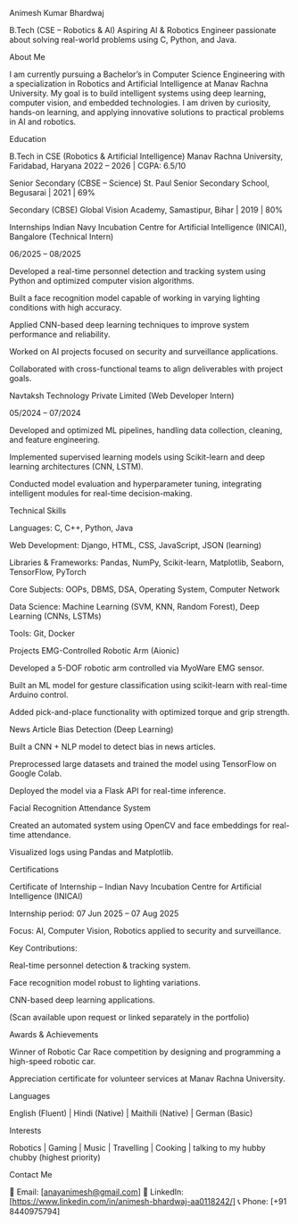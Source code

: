 Animesh Kumar Bhardwaj

B.Tech (CSE – Robotics & AI)
Aspiring AI & Robotics Engineer passionate about solving real-world problems using C, Python, and Java.

About Me

I am currently pursuing a Bachelor’s in Computer Science Engineering with a specialization in Robotics and Artificial Intelligence at Manav Rachna University. My goal is to build intelligent systems using deep learning, computer vision, and embedded technologies.
I am driven by curiosity, hands-on learning, and applying innovative solutions to practical problems in AI and robotics.

Education

B.Tech in CSE (Robotics & Artificial Intelligence)
Manav Rachna University, Faridabad, Haryana
2022 – 2026 | CGPA: 6.5/10

Senior Secondary (CBSE – Science)
St. Paul Senior Secondary School, Begusarai | 2021 | 69%

Secondary (CBSE)
Global Vision Academy, Samastipur, Bihar | 2019 | 80%

Internships
Indian Navy Incubation Centre for Artificial Intelligence (INICAI), Bangalore (Technical Intern)

06/2025 – 08/2025

Developed a real-time personnel detection and tracking system using Python and optimized computer vision algorithms.

Built a face recognition model capable of working in varying lighting conditions with high accuracy.

Applied CNN-based deep learning techniques to improve system performance and reliability.

Worked on AI projects focused on security and surveillance applications.

Collaborated with cross-functional teams to align deliverables with project goals.

Navtaksh Technology Private Limited (Web Developer Intern)

05/2024 – 07/2024

Developed and optimized ML pipelines, handling data collection, cleaning, and feature engineering.

Implemented supervised learning models using Scikit-learn and deep learning architectures (CNN, LSTM).

Conducted model evaluation and hyperparameter tuning, integrating intelligent modules for real-time decision-making.

Technical Skills

Languages: C, C++, Python, Java

Web Development: Django, HTML, CSS, JavaScript, JSON (learning)

Libraries & Frameworks: Pandas, NumPy, Scikit-learn, Matplotlib, Seaborn, TensorFlow, PyTorch

Core Subjects: OOPs, DBMS, DSA, Operating System, Computer Network

Data Science: Machine Learning (SVM, KNN, Random Forest), Deep Learning (CNNs, LSTMs)

Tools: Git, Docker

Projects
EMG-Controlled Robotic Arm (Aionic)

Developed a 5-DOF robotic arm controlled via MyoWare EMG sensor.

Built an ML model for gesture classification using scikit-learn with real-time Arduino control.

Added pick-and-place functionality with optimized torque and grip strength.

News Article Bias Detection (Deep Learning)

Built a CNN + NLP model to detect bias in news articles.

Preprocessed large datasets and trained the model using TensorFlow on Google Colab.

Deployed the model via a Flask API for real-time inference.

Facial Recognition Attendance System

Created an automated system using OpenCV and face embeddings for real-time attendance.

Visualized logs using Pandas and Matplotlib.

Certifications

Certificate of Internship – Indian Navy Incubation Centre for Artificial Intelligence (INICAI)

Internship period: 07 Jun 2025 – 07 Aug 2025

Focus: AI, Computer Vision, Robotics applied to security and surveillance.

Key Contributions:

Real-time personnel detection & tracking system.

Face recognition model robust to lighting variations.

CNN-based deep learning applications.

(Scan available upon request or linked separately in the portfolio)

Awards & Achievements

Winner of Robotic Car Race competition by designing and programming a high-speed robotic car.

Appreciation certificate for volunteer services at Manav Rachna University.

Languages

English (Fluent) | Hindi (Native) | Maithili (Native) | German (Basic)

Interests

Robotics | Gaming | Music | Travelling | Cooking | talking to my hubby chubby (highest priority)

Contact Me

📧 Email: [anayanimesh@gmail.com]
💼 LinkedIn: [https://www.linkedin.com/in/animesh-bhardwaj-aa0118242/]
📞 Phone: [+91 8440975794]
